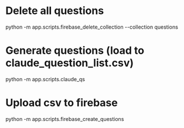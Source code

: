 # Delete all questions
python -m app.scripts.firebase_delete_collection --collection questions

# Generate questions (load to claude_question_list.csv)
python -m app.scripts.claude_qs

# Upload csv to firebase
python -m app.scripts.firebase_create_questions